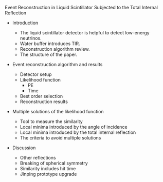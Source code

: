 Event Reconstruction in Liquid Scintillator Subjected to the Total Internal Reflection

+ Introduction 
    + The liquid scintillator detector is helpful to detect low-energy neutrinos.
    + Water buffer introduces TIR.
    + Reconstruction algorithm review.
    + The structure of the paper.

+ Event reconstruction algorithm and results
    + Detector setup
    + Likelihood function 
        + PE
        + Time
    + Best order selection
    + Reconstruction results

+ Multiple solutions of the likelihood function
    + Tool to measure the similarity
    + Local minima introduced by the angle of incidence
    + Local minima introduced by the total internal reflection
    + The criteria to avoid multiple solutions
+ Discussion
    + Other reflections 
    + Breaking of spherical symmetry
    + Similarity includes hit time
    + Jinping prototype upgrade